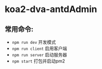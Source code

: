 # koa2-dva-antdAdmin

常用命令:
---------
- `npm run dev` 开发模式
- `npm run client` 启用客户端
- `npm run server` 启动服务器
- `npm start` 打包并启动pm2
